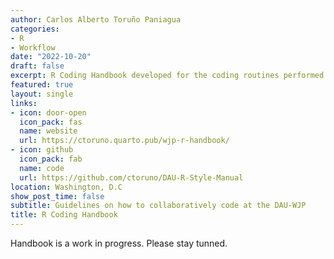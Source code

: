```yaml
---
author: Carlos Alberto Toruño Paniagua
categories:
- R
- Workflow
date: "2022-10-20"
draft: false
excerpt: R Coding Handbook developed for the coding routines performed by the Data Analytics Unit at the World Justice Project 
featured: true
layout: single
links:
- icon: door-open
  icon_pack: fas
  name: website
  url: https://ctoruno.quarto.pub/wjp-r-handbook/
- icon: github
  icon_pack: fab
  name: code
  url: https://github.com/ctoruno/DAU-R-Style-Manual
location: Washington, D.C
show_post_time: false
subtitle: Guidelines on how to collaboratively code at the DAU-WJP
title: R Coding Handbook
---
```


Handbook is a work in progress. Please stay tunned.
